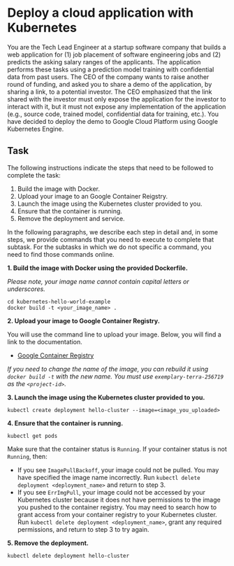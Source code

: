 # Deploy a cloud application with Kubernetes

You are the Tech Lead Engineer at a startup software company that builds a web application for (1) job placement of software engineering jobs and (2) predicts the asking salary ranges of the applicants. The application performs these tasks using a prediction model training with confidential data from past users. The CEO of the company wants to raise another round of funding, and asked you to share a demo of the application, by sharing a link, to a potential investor. The CEO emphasized that the link shared with the investor must only expose the application for the investor to interact with it, but it must not expose any implementation of the application (e.g., source code, trained model, confidential data for training, etc.). You have decided to deploy the demo to Google Cloud Platform using Google Kubernetes Engine.

## Task

The following instructions indicate the steps that need to be followed to complete the task:
1. Build the image with Docker.
2. Upload your image to an Google Container Reigstry.
3. Launch the image using the Kubernetes cluster provided to you.
4. Ensure that the container is running.
5. Remove the deployment and service.

In the following paragraphs, we describe each step in detail and, in some steps, we provide commands that you need to execute to complete that subtask. For the subtasks in which we do not specific a command, you need to find those commands online.

**1. Build the image with Docker using the provided Dockerfile.**

*Please note, your image name cannot contain capital letters or underscores.*

```
cd kubernetes-hello-world-example
docker build -t <your_image_name> . 
```

**2. Upload your image to Google Container Registry.**

You will use the command line to upload your image.  Below, you will find a link to the documentation.

- [Google Container Registry](https://cloud.google.com/container-registry/docs/quickstart) 

*If you need to change the name of the image, you can rebuild it using `docker build -t` with the new name. You must use `exemplary-terra-256719` as the `<project-id>`.*

**3. Launch the image using the Kubernetes cluster provided to you.**

```
kubectl create deployment hello-cluster --image=<image_you_uploaded>
```

**4. Ensure that the container is running.**

```
kubectl get pods
```

Make sure that the container status is `Running`.  If your container status is not `Running`, then:

- If you see `ImagePullBackoff`, your image could not be pulled. You may have specified the image name incorrectly. Run `kubectl delete deployment <deployment_name>` and return to step 3.
- If you see `ErrImgPull`, your image could not be accessed by your Kubernetes cluster because it does not have permissions to the image you pushed to the container registry. You may need to search how to grant access from your container registry to your Kubernetes cluster. Run `kubectl delete deployment <deployment_name>`, grant any required permissions, and return to step 3 to try again.

**5. Remove the deployment.**

```
kubectl delete deployment hello-cluster
```
